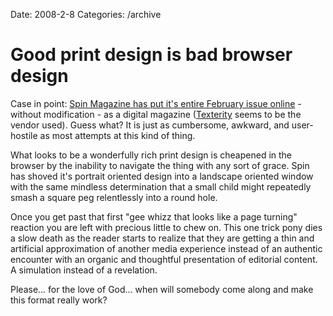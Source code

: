 Date: 2008-2-8
Categories: /archive

# Good print design is bad browser design

<p>Case in point: <a href="http://digital.spin.com/spin/200802/?u1=texterity">Spin Magazine has put it's entire February issue online</a> - without modification - as a digital magazine (<a href="http://texterity.com/">Texterity</a> seems to be the vendor used).  Guess what?  It is just as cumbersome, awkward, and user-hostile as most attempts at this kind of thing. </p>
<p>What looks to be a wonderfully rich print design is cheapened in the browser by the inability to navigate the thing with any sort of grace.  Spin has shoved it's portrait oriented design into a landscape oriented window with the same mindless determination that a small child might repeatedly smash a square peg relentlessly into a round hole.  </p>
<p>Once you get past that first "gee whizz that looks like a page turning" reaction you are left with precious little to chew on.  This one trick pony dies a slow death as the reader starts to realize that they are getting a thin and artificial approximation of another media experience instead of an authentic encounter with an organic and thoughtful presentation of editorial content.  A simulation instead of a revelation.  </p>
<p>Please... for the love of God... when will somebody come along and make this format really work?</p>
